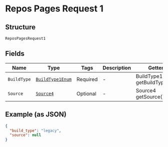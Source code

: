 
# Repos Pages Request 1

## Structure

`ReposPagesRequest1`

## Fields

| Name | Type | Tags | Description | Getter | Setter |
|  --- | --- | --- | --- | --- | --- |
| `BuildType` | [`BuildType1Enum`](../../doc/models/build-type-1-enum.md) | Required | - | BuildType1Enum getBuildType() | setBuildType(BuildType1Enum buildType) |
| `Source` | [`Source4`](../../doc/models/source-4.md) | Optional | - | Source4 getSource() | setSource(Source4 source) |

## Example (as JSON)

```json
{
  "build_type": "legacy",
  "source": null
}
```

